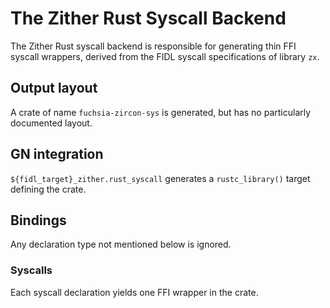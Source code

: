 # The Zither Rust Syscall Backend

The Zither Rust syscall backend is responsible for generating thin FFI syscall
wrappers, derived from the FIDL syscall specifications of library `zx`.

## Output layout

A crate of name `fuchsia-zircon-sys` is generated, but has no particularly
documented layout.

## GN integration

`${fidl_target}_zither.rust_syscall` generates a `rustc_library()` target
defining the crate.

## Bindings

Any declaration type not mentioned below is ignored.

### Syscalls

Each syscall declaration yields one FFI wrapper in the crate.
